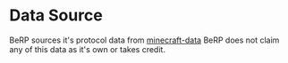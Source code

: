 # Data Source

BeRP sources it's protocol data from [minecraft-data](https://github.com/PrismarineJS/minecraft-data)
BeRP does not claim any of this data as it's own or takes credit.